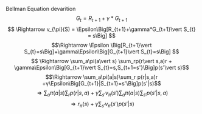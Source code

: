 Bellman Equation devarition
$$ G_{t} = R_{t+1}+\gamma*G_{t+1}  $$
$$ \Rightarrow v_{\pi}(S) = \Epsilon\Big[R_{t+1}+\gamma*G_{t+1}\vert S_{t} = s\Big] $$
$$\Rightarrow \Epsilon \Big[R_{t+1}\vert S_{t}=s\Big]+\gamma\Epsilon\Big[G_{t+1}\vert S_{t}=s\Big] $$
$$ \Rightarrow \sum_a\pi(a\vert s) \sum_rp(r\vert s,a)r + \gamma\Epsilon\Big[G_{t+1}\vert S_{t}=s,S_{t+1=s'}\Big]p(s'\vert s)$$
$$\Rightarrow \sum_a\pi(a|s)\sum_r p(r|s,a)r +γ\Epsilon\Big[G_{t+1}|S_{t+1}=s'\Big]p(s'|s)$$
$$\Rightarrow\sum_a\pi(a\vert s)\sum_rp(r\vert s,a)+\gamma\sum_{s'}v_{\pi}(s')\sum_a\pi(a\vert s)\sum_{s'}p(s'\vert s,a)$$
$$\Rightarrow r_{\pi}(s)+\gamma\sum_{s'}v_{\pi}(s')p(s'\vert s)$$




<!--stackedit_data:
eyJoaXN0b3J5IjpbMzE1MDc5ODQ3XX0=
-->